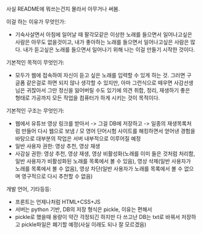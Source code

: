 사실 README에 뭐쓰는건지 몰라서 아무거나 써봄.

이걸 하는 이유가 무엇인가:
 - 기숙사살면서 아침에 일어날 때 팔각모같은 이상한 노래를 들으면서 일어나고싶은 사람은 아무도 없을것이고, 내가 좋아하는 노래를 들으면서 일어나고싶은 사람은 많다. 내가 듣고싶은 노래를 들으면서 일어나기 위해 나는 이걸 만들기 시작한 것이다.

기본적인 목적이 무엇인가:
 - 모두가 웹에 접속하여 자신이 듣고 싶은 노래를 입력할 수 있게 하는 것. 그러면 구글폼 같은걸로 하면 되지 않나 생각할 수 있지만, 아마 그런식으로 떼우면 사감선생님은 귀찮아서 그만 정신을 잃어버릴 수도 있기에 의견 취합, 정리, 재생하기 좋은 형태로 가공까지 모든 작업을 컴퓨터가 하게 시키는 것이 목적이다.

기본적인 구조는 무엇인가:
 - 웹에서 유튜브 영상 링크를 받아서 -> 그걸 DB에 저장하고 -> 일종의 재생목록처럼 만들어 다시 웹으로 보냄 / 모 영어 단어시험 사이트를 해킹하면서 얻어낸 경험을 바탕으로 대부분의 작업은 서버 내부적으로 이루어질 예정
 - 일반 사용자 권한: 영상 추천, 영상 재생
 - 사감실 권한: 영상 추천, 영상 재생, 영상 비활성화(노래를 이미 들은 것처럼 처리함, 일반 사용자가 비활성화된 노래를 목록에서 볼 수 있음), 영상 삭제(일반 사용자가 노래를 목록에서 볼 수 없음), 영상 차단(일반 사용자가 노래를 목록에서 볼 수 없으며 영구적으로 다시 추천할 수 없음)

개발 언어, 기타등등:
 - 프론트는 언제나처럼 HTML+CSS+JS
 - 서버는 python 기반, DB의 저장 형식은 pickle, 이유는 편해서
 - pickle로 했을때 용량이 약간 걱정되긴 하지만 다 쓰고난 DB는 txt로 바꿔서 저장하고 pickle파일은 폐기할 예정(사실 이래도 되나 잘 모르겠음)